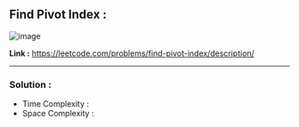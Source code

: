 ## Find Pivot Index : 

![image](https://github.com/alkabharti/Arrays/assets/23376002/795dc755-c444-427e-857c-fc9ca3cd5b79)

**Link :** https://leetcode.com/problems/find-pivot-index/description/


------------------------------------------------------------------------------------------------------------------------------------------------------------------------------------------------------------


### Solution : 

- Time Complexity :
- Space Complexity : 

